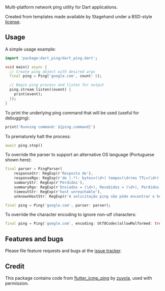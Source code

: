Multi-platform network ping utility for Dart applications.

Created from templates made available by Stagehand under a BSD-style
[license](https://github.com/dart-lang/stagehand/blob/master/LICENSE).

## Usage

A simple usage example:

```dart
import 'package:dart_ping/dart_ping.dart';

void main() async {
  // Create ping object with desired args
  final ping = Ping('google.com', count: 5);

  // Begin ping process and listen for output
  ping.stream.listen((event) {
    print(event);
  });
}
```

To print the underlying ping command that will be used
(useful for debugging):

```dart
print('Running command: ${ping.command}')
```

To prematurely halt the process:

```dart
await ping.stop()
```

To override the parser to support an alternative OS language
(Portuguese shown here):

```dart
final parser = PingParser(
    responseStr: RegExp(r'Resposta de'),
    responseRgx: RegExp(r'de (.*): bytes=(\d+) tempo=(\d+)ms TTL=(\d+)'),
    summaryStr: RegExp(r'Perdidos'),
    summaryRgx: RegExp(r'Enviados = (\d+), Recebidos = (\d+), Perdidos = (\d+)'),
    timeoutStr: RegExp(r'host unreachable'),
    unknownHostStr: RegExp(r'A solicitação ping não pôde encontrar o host'));

final ping = Ping('google.com', parser: parser);
```

To override the character encoding to ignore non-utf characters:

```dart
final ping = Ping('google.com', encoding: Utf8Codec(allowMalformed: true));
```

## Features and bugs

Please file feature requests and bugs at the [issue tracker][tracker].

[tracker]: https://github.com/point-source/dart_ping/issues

## Credit

This package contains code from [flutter_icmp_ping](https://pub.dev/packages/flutter_icmp_ping) by [zuvola](zuvola.com), used with permission.
